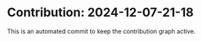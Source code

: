 # Contribution: 2024-12-07-21-18
This is an automated commit to keep the contribution graph active.

